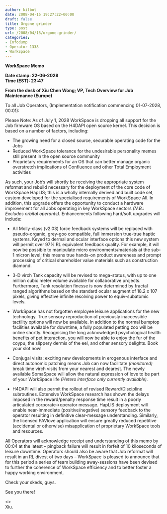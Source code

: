 ```yaml
---
author: kilbot
date: 2008-04-15 19:27:22+00:00
draft: false
title: Orgone grinder
type: post
url: /2008/04/15/orgone-grinder/
categories:
- Infodump
- Operator 1338
- WorkSpace
---
```


**WorkSpace Memo**

**Date stamp: 22-06-2028**\
**Time (EST): 23:47**

**From the desk of Xiu Chen Wong; VP, Tech Overview for Job Maintenance (Europe)**

To all Job Operators, (Implementation notification commencing 01-07-2028, 00:01):

Please Note: As of July 1, 2028 WorkSpace is dropping all support for the Job firmware OS based on the H4DAPI open source kernel. This decision is based on a number of factors, including:

- The growing need for a closed source, securable operating code for the Jobs
- Reduced WorkSpace tolerance for the undesirable personality memes still present in the open source community
- Proprietary requirements for an OS that can better manage organic overstretch implications of Confluence and other Total Employment activities

As such, your Job’s will shortly be receiving the appropriate system reformat and rebuild necessary for the deployment of the core code of WorkSpace HapLIS; this is a wholly internally derived and built code set, custom developed for the specialised requirements of WorkSpace All. In addition, this upgrade offers the opportunity to conduct a hardware improvement for all Jobs operating in key WorkSpace sectors _(N.B.: Excludes orbital operants)._ Enhancements following hard/soft upgrades will include:

- All Molly-class (v2.03) force feedback systems will be replaced with pseudo-organic, grey-goo compatible, full immersion true-true haptic systems. Keyed to dermal and ocular interface options this new system will permit over 97% RL equivalent feedback quality. For example, it will now be possible to manipulate micro environments/materials at the sub-1 micron level; this means true hands-on product awareness and prompt processing of critical shareholder value materials such as construction diamond.

- 3-D virch Tank capacity will be revised to mega-status, with up to one million cubic meter volume available for collaborative projects. Furthermore, Tank resolution finesse is now determined by fractal ranged algorithms based on the standard ocular augment of 18.2 x 107 pixels, giving effective infinite resolving power to equiv-subatomic levels.

- WorkSpace has not forgotten employee leisure applications for the new technology. True sensory reproduction of previously inaccessible tactility options will now be available. In addition to the normal bumptop facilities available for downtime, a fully populated petting zoo will be online shortly. Recognising the long acknowledged psychological health benefits of pet interaction, you will now be able to enjoy the fur of the coypu, the slippery dermis of the eel, and other sensory delights. Book your slot now!

- Conjugal visits: exciting new developments in erogenous interface and direct autonomic patching means Job can now facilitate _(monitored)_ break time virch visits from your nearest and dearest. The newly available SomaSpace will allow the natural expression of love to be part of your WorkSpace life _(Hetero interface only currently available)._

- H4DAPI will also permit the rollout of revised Reward/Discipline subroutines. Extensive WorkSpace research has shown the delays imposed in the reward/penalty response time result in a poorly articulated corporate->operator message. HapLIS deployment will enable near-immediate (positive/negative) sensory feedback to the operator resulting in definitive clear-message understanding. Similarly, the licensed PAVlove application will ensure greatly reduced repetitive (accidental or otherwise) misapplication of proprietary WorkSpace tools and resources.

All Operators will acknowledge receipt and understanding of this memo by 00:04 at the latest – pingback failure will result in forfeit of 10 kiloseconds of leisure downtime. Operators should also be aware that Job reformat will result in an RL divest of two days – WorkSpace is pleased to announce that for this period a series of team building away-sessions have been devised to further the coherence of WorkSpace efficiency and to better foster a happy working environment.

Check your skeds, guys.

See you there!

<>\
Xiu.
